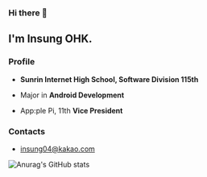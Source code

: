 ### Hi there 👋 


## I'm Insung OHK.




### Profile

* __Sunrin Internet High School, Software Division 115th__

* Major in __Android Development__

* App:ple Pi, 11th __Vice President__

### Contacts

* insung04@kakao.com

![Anurag's GitHub stats](https://github-readme-stats.vercel.app/api?username=inseong04&count_private=true&hide=stars,prs)


